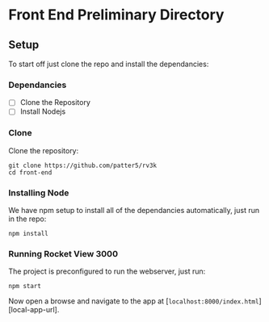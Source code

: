 # Front End Preliminary Directory

## Setup 

To start off just clone the repo and install the dependancies:

### Dependancies

 - [ ] Clone the Repository 
 - [ ] Install Nodejs

### Clone
Clone the repository:
```
git clone https://github.com/patter5/rv3k
cd front-end
```

### Installing Node
We have npm setup to install all of the dependancies automatically, just run in the repo:
```
npm install
```

### Running Rocket View 3000
The project is preconfigured to run the webserver, just run:
```
npm start 
```
Now open a browse and navigate to the app at [`localhost:8000/index.html`][local-app-url].
